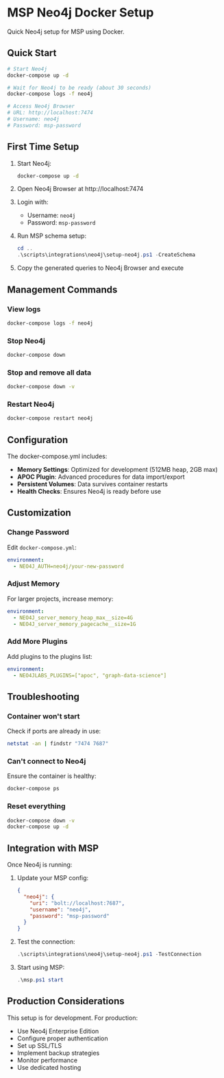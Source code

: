 # MSP Neo4j Docker Setup

Quick Neo4j setup for MSP using Docker.

## Quick Start

```bash
# Start Neo4j
docker-compose up -d

# Wait for Neo4j to be ready (about 30 seconds)
docker-compose logs -f neo4j

# Access Neo4j Browser
# URL: http://localhost:7474
# Username: neo4j
# Password: msp-password
```

## First Time Setup

1. Start Neo4j:
   ```bash
   docker-compose up -d
   ```

2. Open Neo4j Browser at http://localhost:7474

3. Login with:
   - Username: `neo4j`
   - Password: `msp-password`

4. Run MSP schema setup:
   ```powershell
   cd ..
   .\scripts\integrations\neo4j\setup-neo4j.ps1 -CreateSchema
   ```

5. Copy the generated queries to Neo4j Browser and execute

## Management Commands

### View logs
```bash
docker-compose logs -f neo4j
```

### Stop Neo4j
```bash
docker-compose down
```

### Stop and remove all data
```bash
docker-compose down -v
```

### Restart Neo4j
```bash
docker-compose restart neo4j
```

## Configuration

The docker-compose.yml includes:

- **Memory Settings**: Optimized for development (512MB heap, 2GB max)
- **APOC Plugin**: Advanced procedures for data import/export
- **Persistent Volumes**: Data survives container restarts
- **Health Checks**: Ensures Neo4j is ready before use

## Customization

### Change Password

Edit `docker-compose.yml`:
```yaml
environment:
  - NEO4J_AUTH=neo4j/your-new-password
```

### Adjust Memory

For larger projects, increase memory:
```yaml
environment:
  - NEO4J_server_memory_heap_max__size=4G
  - NEO4J_server_memory_pagecache__size=1G
```

### Add More Plugins

Add plugins to the plugins list:
```yaml
environment:
  - NEO4JLABS_PLUGINS=["apoc", "graph-data-science"]
```

## Troubleshooting

### Container won't start
Check if ports are already in use:
```bash
netstat -an | findstr "7474 7687"
```

### Can't connect to Neo4j
Ensure the container is healthy:
```bash
docker-compose ps
```

### Reset everything
```bash
docker-compose down -v
docker-compose up -d
```

## Integration with MSP

Once Neo4j is running:

1. Update your MSP config:
   ```json
   {
     "neo4j": {
       "uri": "bolt://localhost:7687",
       "username": "neo4j",
       "password": "msp-password"
     }
   }
   ```

2. Test the connection:
   ```powershell
   .\scripts\integrations\neo4j\setup-neo4j.ps1 -TestConnection
   ```

3. Start using MSP:
   ```powershell
   .\msp.ps1 start
   ```

## Production Considerations

This setup is for development. For production:

- Use Neo4j Enterprise Edition
- Configure proper authentication
- Set up SSL/TLS
- Implement backup strategies
- Monitor performance
- Use dedicated hosting


